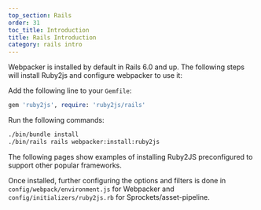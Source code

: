 ```yaml
---
top_section: Rails
order: 31
toc_title: Introduction
title: Rails Introduction
category: rails intro
---
```


Webpacker is installed by default in Rails 6.0 and up.  The following steps
will install Ruby2js and configure webpacker to use it:

Add the following line to your `Gemfile`:

```ruby
gem 'ruby2js', require: 'ruby2js/rails'
```

Run the following commands:

```sh
./bin/bundle install
./bin/rails rails webpacker:install:ruby2js
```

The following pages show examples of installing Ruby2JS preconfigured to
support other popular frameworks.

Once installed, further configuring the options and filters is done in
`config/webpack/environment.js` for Webpacker and
`config/initializers/ruby2js.rb` for Sprockets/asset-pipeline.
